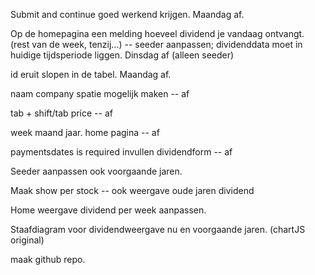 Submit and continue goed werkend krijgen. Maandag af.

Op de homepagina een melding hoeveel dividend je vandaag ontvangt. (rest van de week, tenzij...)
-- seeder aanpassen; dividenddata moet in huidige tijdsperiode liggen. Dinsdag af (alleen seeder)

id eruit slopen in de tabel. Maandag af.

naam company spatie mogelijk maken -- af

tab + shift/tab price -- af

week maand jaar. home pagina -- af

paymentsdates is required invullen dividendform -- af

Seeder aanpassen ook voorgaande jaren.

Maak show per stock
-- ook weergave oude jaren dividend

Home weergave dividend per week aanpassen.

Staafdiagram voor dividendweergave nu en voorgaande jaren.
(chartJS original)

maak github repo.
